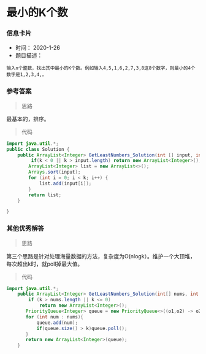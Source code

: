 # 最小的K个数 

### 信息卡片 

- 时间： 2020-1-26
- 题目描述：

```
输入n个整数，找出其中最小的K个数。例如输入4,5,1,6,2,7,3,8这8个数字，则最小的4个数字是1,2,3,4,。
```

 

### 参考答案

> 思路

最基本的，排序。


> 代码

```java
import java.util.*;
public class Solution {
    public ArrayList<Integer> GetLeastNumbers_Solution(int [] input, int k) {
         if(k < 0 || k > input.length) return new ArrayList<Integer>();
        ArrayList<Integer> list = new ArrayList<>();
        Arrays.sort(input);
        for (int i = 0; i < k; i++) {
            list.add(input[i]);
        }
        return list;
    }

}
```





### 其他优秀解答

> 思路

 第三个思路是针对处理海量数据的方法，复杂度为O(nlogk）。维护一个大顶堆，每次超出k时，就poll掉最大值。



> 代码

```java
import java.util.*;
    public ArrayList<Integer> GetLeastNumbers_Solution(int[] nums, int k) {
        if (k > nums.length || k <= 0)
            return new ArrayList<Integer>();
       PriorityQueue<Integer> queue = new PriorityQueue<>((o1,o2) -> o2 - o1);
       for (int num : nums){
           queue.add(num);
           if(queue.size() > k)queue.poll();
       }
       return new ArrayList<Integer>(queue);
    }
```

 

 

 

 

 